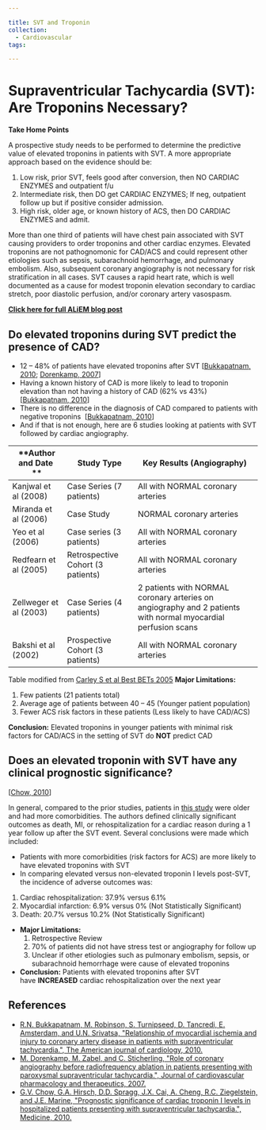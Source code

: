 ```yaml
---

title: SVT and Troponin
collection:
  - Cardiovascular
tags:

---
```


# Supraventricular Tachycardia (SVT): Are Troponins Necessary?

**Take Home Points**

A prospective study needs to be performed to determine the predictive value of elevated troponins in patients with SVT. A more appropriate approach based on the evidence should be:

1.  Low risk, prior SVT, feels good after conversion, then NO CARDIAC ENZYMES and outpatient f/u
2.  Intermediate risk, then DO get CARDIAC ENZYMES; If neg, outpatient follow up but if positive consider admission.
3.  High risk, older age, or known history of ACS, then DO CARDIAC ENZYMES and admit.

More than one third of patients will have chest pain associated with SVT causing providers to order troponins and other cardiac enzymes. Elevated troponins are not pathognomonic for CAD/ACS and could represent other etiologies such as sepsis, subarachnoid hemorrhage, and pulmonary embolism. Also, subsequent coronary angiography is not necessary for risk stratification in all cases. SVT causes a rapid heart rate, which is well documented as a cause for modest troponin elevation secondary to cardiac stretch, poor diastolic perfusion, and/or coronary artery vasospasm.

**[Click here for full ALiEM blog post](http://academiclifeinem.com/svt-are-troponins-necessary/)**

## Do elevated troponins during SVT predict the presence of CAD?

-   12 – 48% of patients have elevated troponins after SVT \[[Bukkapatnam, 2010](http://www.ncbi.nlm.nih.gov/pubmed/20643248); [Dorenkamp, 2007](http://www.ncbi.nlm.nih.gov/pubmed/17562784)\]
-   Having a known history of CAD is more likely to lead to troponin elevation than not having a history of CAD (62% vs 43%) \[[Bukkapatnam, 2010](http://www.ncbi.nlm.nih.gov/pubmed/20643248)\]
-   There is no difference in the diagnosis of CAD compared to patients with negative troponins  \[[Bukkapatnam, 2010](http://www.ncbi.nlm.nih.gov/pubmed/20643248)\]
-   And if that is not enough, here are 6 studies looking at patients with SVT followed by cardiac angiography.

|  **Author and Date  ** |  **Study Type**                   | **Key Results (Angiography)**                                                                                 |
|------------------------|-----------------------------------|---------------------------------------------------------------------------------------------------------------|
| Kanjwal et al (2008)   | Case Series (7 patients)          | All with NORMAL coronary arteries                                                                             |
| Miranda et al (2006)   | Case Study                        | NORMAL coronary arteries                                                                                      |
| Yeo et al (2006)       | Case series (3 patients)          | All with NORMAL coronary arteries                                                                             |
| Redfearn et al (2005)  | Retrospective Cohort (3 patients) | All with NORMAL coronary arteries                                                                             |
| Zellweger et al (2003) | Case Series (4 patients)          | 2 patients with NORMAL coronary arteries on angiography and 2 patients with normal myocardial perfusion scans |
| Bakshi et al (2002)    | Prospective Cohort (3 patients)   | All with NORMAL coronary arteries                                                                             |

Table modified from [Carley S et al Best BETs 2005](http://bestbets.org/bets/bet.php?id=1884)
**Major Limitations:**
1.  Few patients (21 patients total)
2.  Average age of patients between 40 – 45 (Younger patient population)
3.  Fewer ACS risk factors in these patients (Less likely to have CAD/ACS)

**Conclusion:** Elevated troponins in younger patients with minimal risk factors for CAD/ACS in the setting of SVT do **NOT** predict CAD  

## Does an elevated troponin with SVT have any clinical prognostic significance?

\[[Chow, 2010](http://www.ncbi.nlm.nih.gov/pubmed/20453600)\]

In general, compared to the prior studies, patients in [this study](http://www.ncbi.nlm.nih.gov/pubmed/20453600) were older and had more comorbidities. The authors defined clinically significant outcomes as death, MI, or rehospitalization for a cardiac reason during a 1 year follow up after the SVT event. Several conclusions were made which included:

-   Patients with more comorbidities (risk factors for ACS) are more likely to have elevated troponins with SVT
-   In comparing elevated versus non-elevated troponin I levels post-SVT, the incidence of adverse outcomes was:

1.  Cardiac rehospitalization: 37.9% versus 6.1%
2.  Myocardial infarction: 6.9% versus 0% (Not Statistically Significant)
3.  Death: 20.7% versus 10.2% (Not Statistically Significant)

-   **Major Limitations:**
    1.  Retrospective Review
    2.  70% of patients did not have stress test or angiography for follow up
    3.  Unclear if other etiologies such as pulmonary embolism, sepsis, or subarachnoid hemorrhage were cause of elevated troponins
-   **Conclusion:** Patients with elevated troponins after SVT have **INCREASED** cardiac rehospitalization over the next year

## References

-   [R.N. Bukkapatnam, M. Robinson, S. Turnipseed, D. Tancredi, E. Amsterdam, and U.N. Srivatsa, "Relationship of myocardial ischemia and injury to coronary artery disease in patients with supraventricular tachycardia.", The American journal of cardiology, 2010.](http://www.ncbi.nlm.nih.gov/pubmed/20643248)
-   [M. Dorenkamp, M. Zabel, and C. Sticherling, "Role of coronary angiography before radiofrequency ablation in patients presenting with paroxysmal supraventricular tachycardia.", Journal of cardiovascular pharmacology and therapeutics, 2007.](%20http://www.ncbi.nlm.nih.gov/pubmed/17562784)
-   [G.V. Chow, G.A. Hirsch, D.D. Spragg, J.X. Cai, A. Cheng, R.C. Ziegelstein, and J.E. Marine, "Prognostic significance of cardiac troponin I levels in hospitalized patients presenting with supraventricular tachycardia.", Medicine, 2010.](http://www.ncbi.nlm.nih.gov/pubmed/20453600)
